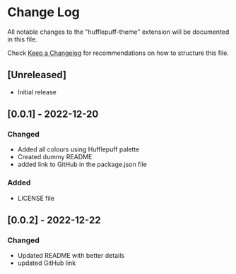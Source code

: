 # Change Log

All notable changes to the "hufflepuff-theme" extension will be documented in this file.

Check [Keep a Changelog](http://keepachangelog.com/) for recommendations on how to structure this file.

## [Unreleased]

- Initial release

## [0.0.1] - 2022-12-20

### Changed

- Added all colours using Hufflepuff palette
- Created dummy README
- added link to GitHub in the package.json file

### Added

- LICENSE file


## [0.0.2] - 2022-12-22

### Changed

- Updated README with better details
- updated GitHub link